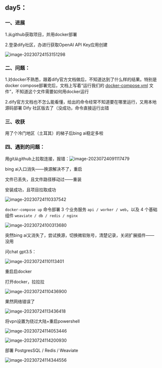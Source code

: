## day5：

### 一、进展

1.从github获取项目，并用docker部署

2.登录dify社区，办进行获取OpenAI API Key应用创建

![image-20230724153151298](C:\Users\41001\AppData\Roaming\Typora\typora-user-images\image-20230724153151298.png)

### 二、问题：

1.对docker不熟悉，跟着dify官方文档做后，不知道达到了什么样的结果。特别是docker compose部署完后，文档上写着“运行我们的 [docker-compose.yml](https://github.com/langgenius/dify/blob/main/docker/docker-compose.yaml) 文件”，不知道这个文件需要如何用docker运行

2.dify官方文档也不怎么能看懂，给出的命令经常不知道要在哪里运行，又用本地源码部署 Dify 社区版去了（没成功，命令直接运行出错



### 三、收获

用了个冷门地区（土耳其）的梯子后bing ai稳定多啦



### 四、遇到的问题：

用git从github上拉取连接，报错：![image-20230724091117479](C:\Users\41001\AppData\Roaming\Typora\typora-user-images\image-20230724091117479.png)

bing ai入口消失——换源解决不了，重启

文件已丢失，且文件路径移动过——重装

安装成功，且项目拉取成功

![image-20230724110337542](C:\Users\41001\AppData\Roaming\Typora\typora-user-images\image-20230724110337542.png)



`docker-compose up` 命令部署 3 个业务服务 `api / worker / web`，以及 4 个基础组件 `weaviate / db / redis / nginx`

![image-20230724100313680](C:\Users\41001\AppData\Roaming\Typora\typora-user-images\image-20230724100313680.png)

突然bing ai又消失了，尝试换源，切换微软账号，清楚记录，关闭扩展插件——没用

问chat gpt3.5：

![image-20230724110113401](C:\Users\41001\AppData\Roaming\Typora\typora-user-images\image-20230724110113401.png)

重启启docker

打开docker，拉拉拉

![image-20230724110436900](C:\Users\41001\AppData\Roaming\Typora\typora-user-images\image-20230724110436900.png)

果然网络错误了

![image-20230724113436418](C:\Users\41001\AppData\Roaming\Typora\typora-user-images\image-20230724113436418.png)

将vpn设置为绕过大陆+重启powershell

![image-20230724114053446](C:\Users\41001\AppData\Roaming\Typora\typora-user-images\image-20230724114053446.png)

![image-20230724114200930](C:\Users\41001\AppData\Roaming\Typora\typora-user-images\image-20230724114200930.png)

部署 PostgresSQL / Redis / Weaviate

![image-20230724114344556](C:\Users\41001\AppData\Roaming\Typora\typora-user-images\image-20230724114344556.png)



